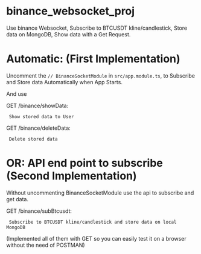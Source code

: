 # binance_websocket_proj
 Use binance Websocket, Subscribe to BTCUSDT kline/candlestick, Store data on MongoDB, Show data with a Get Request.


# Automatic: (First Implementation)

Uncomment the ```// BinanceSocketModule``` in ```src/app.module.ts```, to Subscribe and Store data Automatically when App Starts.

And use

GET /binance/showData:
   
     Show stored data to User

GET /binance/deleteData:
   
     Delete stored data


# OR: API end point to subscribe (Second Implementation)

Without uncommenting BinanceSocketModule use the api to subscribe and get data.

GET /binance/subBtcusdt:
   
     Subscribe to BTCUSDT kline/candlestick and store data on local MongoDB
  
(Implemented all of them with GET so you can easily test it on a browser without the need of POSTMAN)

